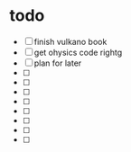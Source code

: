 # todo

- [ ] finish vulkano book
- [ ] get ohysics code rightg
- [ ] plan for later
- [ ] 
- [ ] 
- [ ] 
- [ ] 
- [ ] 
- [ ] 
- [ ] 
- [ ] 
